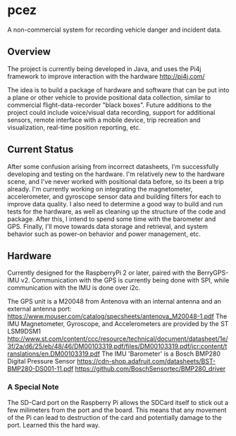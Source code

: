 # pcez
A non-commercial system for recording vehicle danger and incident data.

## Overview
The project is currently being developed in Java, and uses the Pi4j framework to improve interaction with the hardware http://pi4j.com/

The idea is to build a package of hardware and software that can be put into a plane or other vehicle to provide positional data collection, similar to commercial flight-data-recorder "black boxes". Future additions to the project could include voice/visual data recording, support for additional sensors, remote interface with a mobile device, trip recreation and visualization, real-time position reporting, etc.

## Current Status
After some confusion arising from incorrect datasheets, I'm successfully developing and testing on the hardware. I'm relatively new to the hardware scene, and I've never worked with positional data before, so its been a trip already. I'm currently working on integrating the magnetometer, accelerometer, and gyroscope sensor data and building filters for each to improve data quality. I also need to determine a good way to build and run tests for the hardware, as well as cleaning up the structure of the code and package. After this, I intend to spend some time with the barometer and GPS. Finally, I'll move towards data storage and retrieval, and system behavior such as power-on behavior and power management, etc.

## Hardware
Currently designed for the RaspberryPi 2 or later, paired with the BerryGPS-IMU v2. Communication with the GPS is currently being done with SPI, while communication with the IMU is done over i2c.

The GPS unit is a M20048 from Antenova with an internal antenna and an external antenna port:
https://www.mouser.com/catalog/specsheets/antenova_M20048-1.pdf
The IMU Magnetometer, Gyroscope, and Accelerometers are provided by the ST LSM9DSM1 
http://www.st.com/content/ccc/resource/technical/document/datasheet/1e/3f/2a/d6/25/eb/48/46/DM00103319.pdf/files/DM00103319.pdf/jcr:content/translations/en.DM00103319.pdf
The IMU 'Barometer' is a Bosch BMP280 Digital Pressure Sensor 
https://cdn-shop.adafruit.com/datasheets/BST-BMP280-DS001-11.pdf
https://github.com/BoschSensortec/BMP280_driver

### A Special Note

The SD-Card port on the Raspberry Pi allows the SDCard itself to stick out a few milimeters from the port and the board. This means that any movement of the Pi can lead to destruction of the card and potentially damage to the port. Learned this the hard way.






